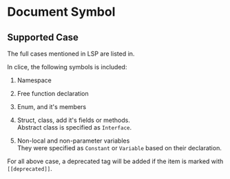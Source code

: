 # Document Symbol 

## Supported Case 
The full cases mentioned in LSP are listed in.   

In clice, the following symbols is included: 

1. Namespace
2. Free function declaration
3. Enum, and it's members
4. Struct, class, add it's fields or methods.    
Abstract class is specified as `Interface`. 

1. Non-local and non-parameter variables    
They were specified as `Constant` or `Variable`  based on their declaration. 


For all above case, a deprecated tag will be added if the item is marked with `[[deprecated]]`. 


